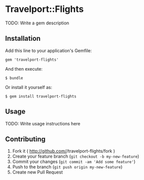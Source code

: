 # Travelport::Flights

TODO: Write a gem description

## Installation

Add this line to your application's Gemfile:

    gem 'travelport-flights'

And then execute:

    $ bundle

Or install it yourself as:

    $ gem install travelport-flights

## Usage

TODO: Write usage instructions here

## Contributing

1. Fork it ( http://github.com/<my-github-username>/travelport-flights/fork )
2. Create your feature branch (`git checkout -b my-new-feature`)
3. Commit your changes (`git commit -am 'Add some feature'`)
4. Push to the branch (`git push origin my-new-feature`)
5. Create new Pull Request
